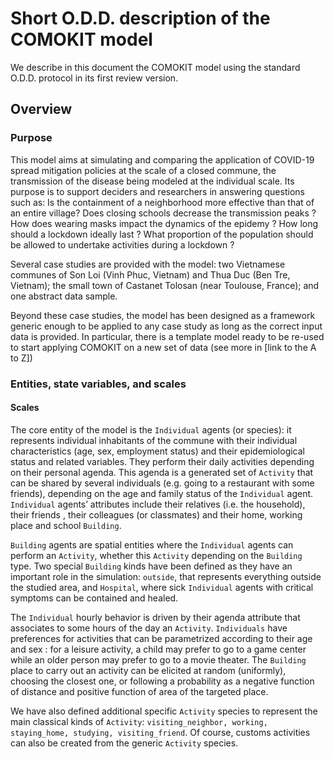 # Short O.D.D. description of the COMOKIT model

We describe in this document the COMOKIT model using the standard O.D.D. protocol in its first review version.

## Overview 
### Purpose

This model aims at simulating and comparing the application of COVID-19 spread mitigation policies at the scale of a closed commune, the transmission of the disease being modeled at the individual scale. Its purpose is to support deciders and researchers in answering questions such as: Is the containment of a neighborhood more effective than that of an entire village? Does closing schools decrease the transmission peaks ? How does wearing masks impact the dynamics of the epidemy ? How long should a lockdown ideally last ? What proportion of the population should be allowed to undertake activities during a lockdown ?

Several case studies are provided with the model: two Vietnamese communes of Son Loi (Vinh Phuc, Vietnam) and Thua Duc (Ben Tre, Vietnam); the small town of Castanet Tolosan (near Toulouse, France); and one abstract data sample.

Beyond these case studies, the model has been designed as a framework generic enough to be applied to any case study as long as the correct input data is provided. In particular, there is a template model ready to be re-used to start applying COMOKIT on a new set of data (see more in [link to the A to Z])

### Entities, state variables, and scales
#### Scales
The core entity of the model is the `Individual` agents (or species): it represents individual inhabitants of the commune with their individual characteristics (age, sex, employment status) and their epidemiological status and related variables. They perform their daily activities depending on their personal agenda. This agenda is a generated set of `Activity` that can be shared by several individuals (e.g. going to a restaurant with some friends), depending on the age and family status of the `Individual` agent. `Individual` agents’ attributes include their relatives (i.e. the household), their friends , their colleagues (or classmates) and their home, working place and school `Building`. 

`Building` agents are spatial entities where the `Individual` agents can perform an `Activity`, whether this `Activity` depending on the `Building` type. Two special `Building` kinds have been defined as they have an important role in the simulation: `outside`, that represents everything outside the studied area, and `Hospital`, where sick `Individual` agents with critical symptoms can be contained and healed.

The `Individual` hourly behavior is driven by their agenda attribute that associates to some hours of the day an `Activity`. `Individuals` have preferences for activities that can be parametrized according to their age and sex : for a leisure activity, a child may prefer to go to a game center while an older person may prefer to go to a movie theater.  The `Building`  place to carry out an activity can be elicited at random (uniformly),  choosing the closest one, or following a probability as a negative function of distance and positive function of area of the targeted place.

We have also defined additional specific `Activity` species to represent the main classical kinds of `Activity`: `visiting_neighbor, working, staying_home, studying, visiting_friend`. Of course, customs activities can also be created from the generic `Activity` species.
